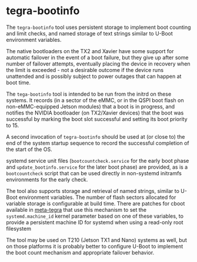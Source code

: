 # tegra-bootinfo

The `tegra-bootinfo` tool uses persistent storage to implement
boot counting and limit checks, and named storage of text strings
similar to U-Boot environment variables.

The native bootloaders on the TX2 and Xavier have some support for
automatic failover in the event of a boot failure, but they give up
after some number of failover attempts, eventually placing the device
in recovery when the limit is exceeded - not a desirable outcome
if the device runs unattended and is possibly subject to power outages
that can happen at boot time.

The `tega-bootinfo` tool is intended to be run from the initrd on
these systems. It records (in a sector of the eMMC, or in the QSPI
boot flash on non-eMMC-equipped Jetson modules) that a boot is in progress,
and notifies the NVIDIA bootloader (on TX2/Xavier devices) that the boot
was successful by marking the boot slot successful and setting its
boot priority to 15.

A second invocation of `tegra-bootinfo` should be used at (or close to)
the end of the system startup sequence to record the successful completion
of the start of the OS.

systemd service unit files (`bootcountcheck.service` for the early
boot phase and `update_bootinfo.service` for the later boot phase)
are provided, as is  a `bootcountcheck` script that can be used
directly in non-systemd initramfs environments for the early check.

The tool also supports storage and retrieval of named strings, similar
to U-Boot environment variables. The number of flash sectors allocated
for variable storage is configurable at build time. There are patches
for cboot available in [meta-tegra](https://github.com/OE4T/meta-tegra)
that use this mechanism to set the `systemd.machine_id` kernel parameter
based on one of these variables, to provide a persistent machine ID
for systemd when using a read-only root filesystem

The tool may be used on T210 (Jetson TX1 and Nano) systems as well, but
on those platforms it is probably better to configure U-Boot to implement
the boot count mechanism and appropriate failover behavior.
